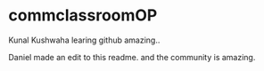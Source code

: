 # commclassroomOP

Kunal Kushwaha learing github amazing..

Daniel made an edit to this readme. and the community is amazing.
